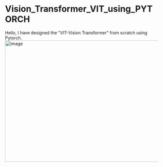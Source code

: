 # Vision_Transformer_VIT_using_PYTORCH
Hello, I have designed the  "VIT-Vision Transformer"  from scratch using Pytorch. 
<img width="800" height="400" alt="image" src="https://github.com/user-attachments/assets/eebdbfc0-98a7-438c-8138-323d6bc64bae" />


